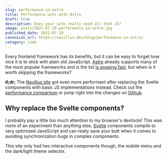 ```yaml
---
slug: performance-in-astro
title: Performance wins with Astro
draft: true
description: Does your site really need all that JS?
image: posts/2021-07-19-performance-in-astro.jpg
published_date: 2021-07-19
canonical_url: https://navillus.dev/blog/performance-in-astro/
category: code
---
```


Every frontend framework has its benefits, but it can be easy to forget how nice it is to stick with plain old JavaScript. [Astro](https://astro.build) already supports many of the most popular frameworks and is the list [is growing fast](https://github.com/snowpackjs/astro/issues/109), but when is it worth skipping the frameworks?

**tl;dr;** The [Navillus site](https://navillus.dev) got even more performant after replacing the Svelte components with basic JS implementations instead. Check out the [performance comparison](https://webpagetest.org/video/compare.php?tests=210719_AiDcC7_154e0b9735ff2c39113c0037ec7b27ad,210719_BiDcV0_7a166dcdbec64c8294ad9c2bb66e9544) or jump right into the changes on [Github](https://github.com/Navillus-BV/navillus-dev/commit/728d036b72043f3d6a2e084228b1ae75c0efbfa8).

## Why replace the Svelte components?

I probably pay a little too much attention to my browser's devtools! This was more of an experiment than anything else, [Svelte](https://svelte.dev) components compile to very optimized JavaScript and can really save your butt when it comes to avoiding synchronization bugs in complex components.

This site only had two interactive components though, the mobile menu and the dark/light theme selector.
